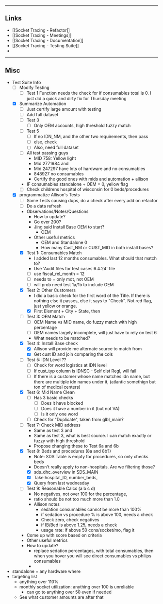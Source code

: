

---
## Links
- [[Socket Tracing - Refactor]]
- [[Socket Tracing - Meetings]]
- [[Socket Tracing - Documentation]]
- [[Socket Tracing - Testing Suite]]
- 

---
## Misc

- Test Suite Info
	- [ ] Modify Testing
		- [ ] Test 1 Function needs the check for if consumables total is 0. I just did a quick and dirty fix for Thursday meeting
	- [x] Summarize Automation
		- [ ] Just certify large amount with testing
		- [ ] Add full dataset
		- [ ] Test 3
			- [ ] Only OEM accounts, high threshold fuzzy match
		- [ ] Test 5
			- [ ] If no IDN_NM, and the other two requirements, then pass
			- [ ] else, check
			- [ ] Also, need full dataset
		- [ ] All test passing guys
			- MID 758: Yellow light
			- Mid 2771984 and
			- Mid 247297 have lots of hardware and no consumables
			- 848927 no consumables
			- Certify the good ones with mids and automation + allison
		- IF consumables standalone + OEM = 0, yellow flag
		- [ ] Check childrens hospital of wisconsin for 0 beds/procedures
	- [x] programmatize Allison's Tests
		- [ ] Some Tests causing dups, do a check after every add on refactor
		- [ ] Do a data refresh
		- Observations/Notes/Questions
			- How to update?
			- Go over 200?
			- Jing said Install Base OEM to start?
				- OEM
			- Other useful metrics
				- OEM and Standalone 0
				- How many Cust_NM or CUST_MID in both install bases?
		- [x] Test 1: Consumables Match
			- I added last 12 months consumables. What should that match to?
			- Use 'Audit files for test cases 6.4.24' file
			- [ ] use fiscal_rel_month = 12
			- [ ] needs to = only mdt, not OEM
			- [ ] will prob need test 1a/1b to include OEM
		- [x] Test 2: Other Customers
			- I did a basic check for the first word of the Title. If there is nothing else it passes, else it says to "Check". Not red flag, just yellow or orange.
			- [x] First Element + City + State, then
		- [ ] Test 3: OEM Match
			- [ ] OEM Name vs MID name, do fuzzy match with high percentage
			- [ ] OEM names largely incomplete, will just have to rely on test 6
			- What needs to be matched?
		- [x] Test 4: Install Base check
			- [x] Allison will provide me alternate source to match from
			- [x] Get cust ID and join comparing the cols
		- [ ] Test 5: IDN Level ??
			- [ ] Check for word logistics at IDN level
			- [ ] If cust_typ column is IDNSC - Self dist Regl, will fail
			- [ ] If there is a customer whose name matches idn name, but there are multiple idn names under it, (atlantic somethign but ton of medical centers)
		- [x] Test 6: Mid Name Clean
			- [ ] Has 3 basic checks
				- [ ] Does it have blocked
				- [ ] Does it have a number in it (but not VA)
				- [ ] Is it only one word
			- [ ] Check for "Duplicate", taken from glbl_main?
		- [ ] Test 7: Check MID address
			- Same as test 3 and 
			- Same as test 3, what is best source. I can match exactly or fuzzy with high threshold
			- Propose changing these to Test 6a and 6b
		- [x] Test 8: Beds and procedures (8a and 8b?)
			- Note: SDS Table is empty for procedures, so only checks beds
			- Doesn't really apply to non-hospitals. Are we filtering those?
			- [x] sds_dhc_overview in SDS_MAIN
			- [x] Take hospital_ID, number_beds, 
			- [x] Query from last wednesday
		- [ ] Test 9: Reasonable Calcs (a b c d)
			- No negatives, not over 100 for the percentage,
			- ratio should be not too much more than 1.0
			- Allison notes
				- sedation consumables cannot be more than 100%
				- if sedation vs procedure % is above 100, needs a check
				- Check zero, check negatives
				- if IB/Bed is above 1.25, needs a check
				- usage rate: if above 50 cons/socket/mo, flag it
		- Come up with score based on criteria
		- Other useful metrics
		- How to update?
			- replace sedation percentages, with total consumables, then when you hover you will see direct consumables vs philips consumables
			- 
- standalone = any hardware where 
- targeting list
	- anything over 110%
	- monthly socket utilization: anything over 100 is unreliable
		- can go to anything over 50 even if needed
	- See what customer amounts are after that